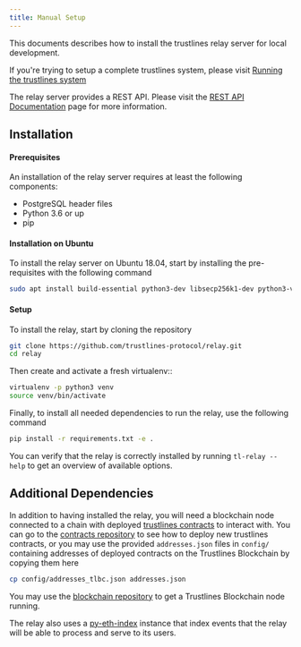 ```yaml
---
title: Manual Setup
---
```


This documents describes how to install the trustlines relay server
for local development.

If you're trying to setup a complete trustlines system, please visit
[Running the trustlines system](/relay/0.21.0/tutorials/trustlines_system)

The relay server provides a REST API. Please visit the [REST API
Documentation](https://github.com/trustlines-protocol/relay/blob/master/docs/RelayAPI.md)
page for more information.

## Installation

#### Prerequisites

An installation of the relay server requires at least the following
components:

- PostgreSQL header files
- Python 3.6 or up
- pip

#### Installation on Ubuntu

To install the relay server on Ubuntu 18.04, start by installing the pre-requisites
with the following command

```bash
sudo apt install build-essential python3-dev libsecp256k1-dev python3-virtualenv virtualenv pkg-config libssl-dev automake autoconf libtool git libpq-dev
```

#### Setup


To install the relay, start by cloning the repository

```bash
git clone https://github.com/trustlines-protocol/relay.git
cd relay
```

Then create and activate a fresh virtualenv::

```bash
virtualenv -p python3 venv
source venv/bin/activate
```


Finally, to install all needed dependencies to run the relay, use the following command

```bash
pip install -r requirements.txt -e .
```

You can verify that the relay is correctly installed by running `tl-relay --help`
to get an overview of available options.

## Additional Dependencies
In addition to having installed the relay, you will need a blockchain
node connected to a chain with deployed [trustlines contracts](https://github.com/trustlines-protocol/contracts)
to interact with. You can go to the [contracts repository](https://github.com/trustlines-protocol/contracts)
to see how to deploy new trustlines contracts, or you may use the provided
`addresses.json` files in `config/` containing addresses of deployed contracts on the Trustlines Blockchain by
copying them here

```bash
cp config/addresses_tlbc.json addresses.json
```

You may use the [blockchain repository](https://github.com/trustlines-protocol/blockchain)
to get a Trustlines Blockchain node running.

The relay also uses a [py-eth-index](https://github.com/trustlines-protocol/py-eth-index)
instance that index events that the relay will be able to process and serve to its users.
